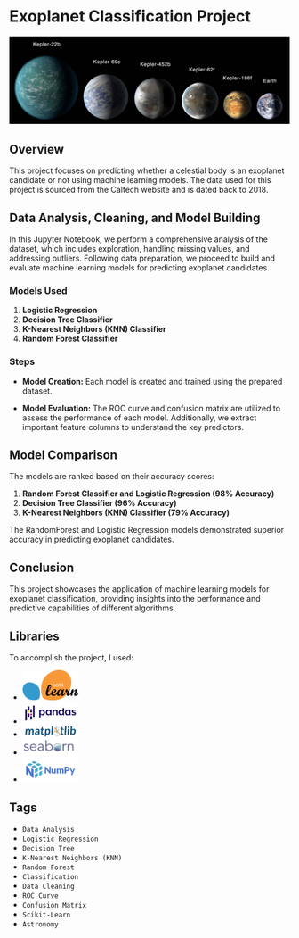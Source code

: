# Exoplanet Classification Project

<p align="center">
	<img src="./images/Exoplanets.jpg" alt="image01" width="1000">
</p>

## Overview

This project focuses on predicting whether a celestial body is an exoplanet candidate or not using machine learning models. The data used for this project is sourced from the Caltech website and is dated back to 2018.

## Data Analysis, Cleaning, and Model Building

In this Jupyter Notebook, we perform a comprehensive analysis of the dataset, which includes exploration, handling missing values, and addressing outliers. Following data preparation, we proceed to build and evaluate machine learning models for predicting exoplanet candidates.

### Models Used

1. **Logistic Regression**
2. **Decision Tree Classifier**
3. **K-Nearest Neighbors (KNN) Classifier**
4. **Random Forest Classifier**

### Steps

- **Model Creation:** Each model is created and trained using the prepared dataset.
  
- **Model Evaluation:** The ROC curve and confusion matrix are utilized to assess the performance of each model. Additionally, we extract important feature columns to understand the key predictors.

## Model Comparison

The models are ranked based on their accuracy scores:

1. **Random Forest Classifier and Logistic Regression (98% Accuracy)**
2. **Decision Tree Classifier (96% Accuracy)**
3. **K-Nearest Neighbors (KNN) Classifier (79% Accuracy)**

The RandomForest and Logistic Regression models demonstrated superior accuracy in predicting exoplanet candidates.

## Conclusion

This project showcases the application of machine learning models for exoplanet classification, providing insights into the performance and predictive capabilities of different algorithms.


## Libraries

To accomplish the project, I used:
- [<img src="images/Sklearn.png" alt="Sklearn" width="100"/>](https://scikit-learn.org/stable/)
- [<img src="images/Pandas.png" alt="Pandas" width="100"/> ](https://pandas.pydata.org/)
- [<img src="images/Matplotlib.png" alt="Matplotlib" width="100"/>](https://matplotlib.org/)
- [<img src="images/Seaborn.png" alt="Seaborn" width="100"/> ](https://seaborn.pydata.org/)
- [<img src="images/Numpy.png" alt="Numpy" width="100"/> ](https://numpy.org/)

## Tags

- `Data Analysis`
- `Logistic Regression`
- `Decision Tree`
- `K-Nearest Neighbors (KNN)`
- `Random Forest`
- `Classification`
- `Data Cleaning`
- `ROC Curve`
- `Confusion Matrix`
- `Scikit-Learn`
- `Astronomy`

